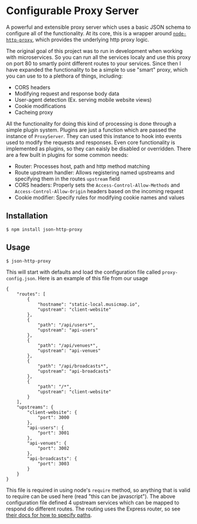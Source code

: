 # Configurable Proxy Server

A powerful and extensible proxy server which uses a basic JSON schema to configure all of the functionality.  At its core, this is a wrapper around [`node-http-proxy`](https://github.com/nodejitsu/node-http-proxy), which provides the underlying http proxy logic.

The original goal of this project was to run in development when working with microservices.  So you can run all the services localy and use this proxy on port 80 to smartly point different routes to your services.  Since then I have expanded the functionality to be a simple to use "smart" proxy, which you can use to to a plethora of things, including:

- CORS headers
- Modifying request and response body data
- User-agent detection (Ex. serving mobile website views)
- Cookie modifications
- Cacheing proxy

All the functionality for doing this kind of processing is done through a simple plugin system.  Plugins are just a function which are passed the instance of `ProxyServer`.  They can used this instance to hook into events used to modify the requests and responses.  Even core functionality is implemented as plugins, so they can eaisly be disabled or overridden. There are a few built in plugins for some common needs:

- Router: Processes host, path and http method matching
- Route upstream handler: Allows registering named upstreams and specifying them in the routes `upstream` field
- CORS headers: Properly sets the `Access-Control-Allow-Methods` and `Access-Control-Allow-Origin` headers based on the incoming request
- Cookie modifier: Specify rules for modifying cookie names and values

## Installation

```
$ npm install json-http-proxy
```

## Usage

```
$ json-http-proxy
```

This will start with defaults and load the configuration file called `proxy-config.json`.  Here is an example of this file from our usage

```
{
	"routes": [
		{
			"hostname": "static-local.musicmap.io",
			"upstream": "client-website"
		},
		{
			"path": "/api/users*",
			"upstream": "api-users"
		},
		{
			"path": "/api/venues*",
			"upstream": "api-venues"
		},
		{
			"path": "/api/broadcasts*",
			"upstream": "api-broadcasts"
		},
		{
			"path": "/*",
			"upstream": "client-website"
		}
	],
	"upstreams": {
		"client-website": {
			"port": 3000
		},
		"api-users": {
			"port": 3001
		},
		"api-venues": {
			"port": 3002
		},
		"api-broadcasts": {
			"port": 3003
		}
	}
}
```

This file is required in using node's `require` method, so anything that is valid to require can be used here (read "this can be javascript").  The above configuration file defined 4 upstream services which can be mapped to respond do different routes.  The routing uses the Express router, so see [their docs for how to specify paths](http://expressjs.com/guide/routing.html).
